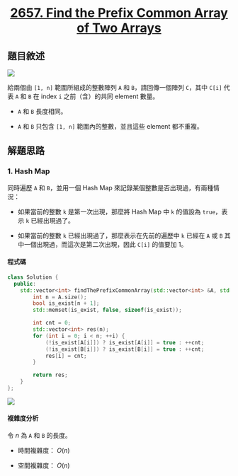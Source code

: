 # <center> [2657. Find the Prefix Common Array of Two Arrays](https://leetcode.com/problems/find-the-prefix-common-array-of-two-arrays/description/) </center>

## 題目敘述

[![](https://i.imgur.com/bptTC0Y.png)](https://i.imgur.com/bptTC0Y.png)

給兩個由 `[1, n]` 範圍所組成的整數陣列 `A` 和 `B`，請回傳一個陣列 `C`，其中 `C[i]` 代表 `A` 和 `B` 在 index `i` 之前（含）的共同 element 數量。

- `A` 和 `B` 長度相同。

- `A` 和 `B` 只包含 `[1, n]` 範圍內的整數，並且這些 element 都不重複。

## 解題思路

### 1. Hash Map

同時遍歷 `A` 和 `B`，並用一個 Hash Map 來記錄某個整數是否出現過，有兩種情況：

- 如果當前的整數 `k` 是第一次出現，那麼將 Hash Map 中 `k` 的值設為 `true`，表示 `k` 已經出現過了。

- 如果當前的整數 `k` 已經出現過了，那麼表示在先前的遍歷中 `k` 已經在 `A` 或 `B` 其中一個出現過，而這次是第二次出現，因此 `C[i]` 的值要加 1。

#### 程式碼

```cpp {.line-numbers}
class Solution {
  public:
    std::vector<int> findThePrefixCommonArray(std::vector<int> &A, std::vector<int> &B) {
        int n = A.size();
        bool is_exist[n + 1];
        std::memset(is_exist, false, sizeof(is_exist));

        int cnt = 0;
        std::vector<int> res(n);
        for (int i = 0; i < n; ++i) {
            (!is_exist[A[i]]) ? is_exist[A[i]] = true : ++cnt;
            (!is_exist[B[i]]) ? is_exist[B[i]] = true : ++cnt;
            res[i] = cnt;
        }

        return res;
    }
};
```

[![](https://i.imgur.com/Jb6KDyO.png)](https://i.imgur.com/Jb6KDyO.png)

#### 複雜度分析

令 $n$ 為 `A` 和 `B` 的長度。

- 時間複雜度： $O(n)$

- 空間複雜度： $O(n)$
